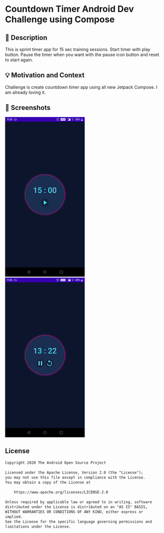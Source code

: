 # Countdown Timer Android Dev Challenge using Compose

## :scroll: Description
This is sprint timer app for 15 sec training sessions. Start timer with play button. Pause 
the timer when you want with the pause icon button and reset to start again.


## :bulb: Motivation and Context
Challenge is create countdown timer app using all new Jetpack Compose. I am already loving it.


## :camera_flash: Screenshots
<img src="/results/screenshot_1.png" width="260">&emsp;<img src="/results/screenshot_2.png" width="260">

## License
```
Copyright 2020 The Android Open Source Project

Licensed under the Apache License, Version 2.0 (the "License");
you may not use this file except in compliance with the License.
You may obtain a copy of the License at

    https://www.apache.org/licenses/LICENSE-2.0

Unless required by applicable law or agreed to in writing, software
distributed under the License is distributed on an "AS IS" BASIS,
WITHOUT WARRANTIES OR CONDITIONS OF ANY KIND, either express or implied.
See the License for the specific language governing permissions and
limitations under the License.
```